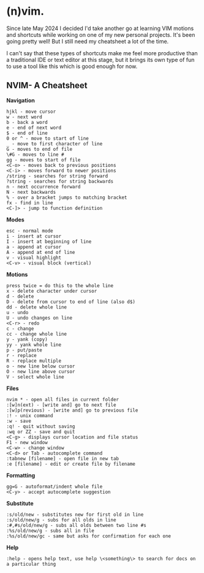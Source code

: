 # (n)vim.

Since late May 2024 I decided I'd take another go at learning VIM motions and shortcuts while working on one of my new personal projects. It's been going pretty well! But I still need my cheatsheet a lot of the time.

I can't say that these types of shortcuts make me feel more productive than a traditional IDE or text editor at this stage, but it brings its own type of fun to use a tool like this which is good enough for now.

## NVIM- A Cheatsheet

**Navigation**

```
hjkl - move cursor
w - next word
b - back a word
e - end of next word
$ - end of line
0 or ^ - move to start of line
_ - move to first character of line
G - moves to end of file
\#G - moves to line #
gg - moves to start of file
<C-o> - moves back to previous positions
<C-i> - moves forward to newer positions
/string - searches for string forward
?string - searches for string backwards
n - next occurrence forward
N - next backwards
% - over a bracket jumps to matching bracket
fx - find in line
<C-]> - jump to function definition
```

**Modes**

```
esc - normal mode
i - insert at cursor
I - insert at beginning of line
a - append at cursor
A - append at end of line
v - visual highlight
<C-v> - visual block (vertical)
```

**Motions**

```
press twice = do this to the whole line
x - delete character under cursor
d - delete
D - delete from cursor to end of line (also d$)
dd - delete whole line
u - undo
U - undo changes on line
<C-r> - redo
c - change
cc - change whole line
y - yank (copy)
yy - yank whole line
p - put/paste
r - replace
R - replace multiple
o - new line below cursor
O - new line above cursor
V - select whole line
```

**Files**

```
nvim * - open all files in current folder
:[w]n(ext) - [write and] go to next file
:[w]p(revious) - [write and] go to previous file
:! - unix command
:w - save
:q! - quit without saving
:wq or ZZ - save and quit
<C-g> - displays cursor location and file status
F1 - new window
<C-w> - change window
<C-d> or Tab - autocomplete command
:tabnew [filename] - open file in new tab
:e [filename] - edit or create file by filename
```

**Formatting**

```
gg=G - autoformat/indent whole file
<C-y> - accept autocomplete suggestion
```

**Substitute**

```
:s/old/new - substitutes new for first old in line
:s/old/new/g - subs for all olds in line
:#,#s/old/new/g - subs all olds between two line #s
:%s/old/new/g - subs all in file
:%s/old/new/gc - same but asks for confirmation for each one
```

**Help**

```
:help - opens help text, use help \<something\> to search for docs on a particular thing
```

